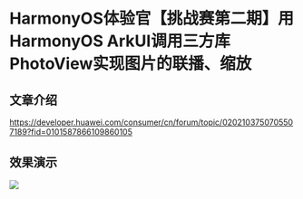 # HarmonyOS体验官【挑战赛第二期】用HarmonyOS ArkUI调用三方库PhotoView实现图片的联播、缩放


## 文章介绍

<https://developer.huawei.com/consumer/cn/forum/topic/0202103750705507189?fid=0101587866109860105>

## 效果演示

![](ihttps://communityfile-drcn.op.hicloud.com/FileServer/getFile/cmtybbs/042/413/002/0000000000042413002.20221113192636.68436406070980736895919348011016:20221113193826:2800:155305E6714F773DEE1D3B96CBBE7A849BE1B6EDFB8F0A133D672E4F2DCB7BBD.gif)
